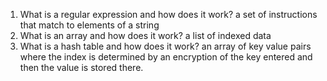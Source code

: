 1. What is a regular expression and how does it work?
    a set of instructions that match to elements of a string
2. What is an array and how does it work?
    a list of indexed data
3. What is a hash table and how does it work?
    an array of key value pairs where the index is determined by an encryption of the key entered and then the value is stored there.
